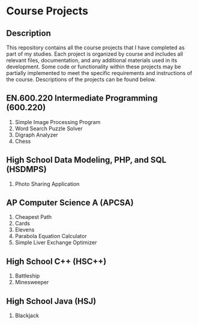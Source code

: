# Course Projects
## Description
This repository contains all the course projects that I have completed as part of my studies. Each project is organized by course and includes all relevant files, documentation, and any additional materials used in its development. Some code or functionality within these projects may be partially implemented to meet the specific requirements and instructions of the course. Descriptions of the projects can be found below.

## EN.600.220 Intermediate Programming (600.220)
1. Simple Image Processing Program
2. Word Search Puzzle Solver
3. Digraph Analyzer
4. Chess

## High School Data Modeling, PHP, and SQL (HSDMPS)
1. Photo Sharing Application

## AP Computer Science A (APCSA)
1. Cheapest Path
2. Cards
3. Elevens
4. Parabola Equation Calculator
5. Simple Liver Exchange Optimizer

## High School C++ (HSC++)
1. Battleship
2. Minesweeper

## High School Java (HSJ)
1. Blackjack
